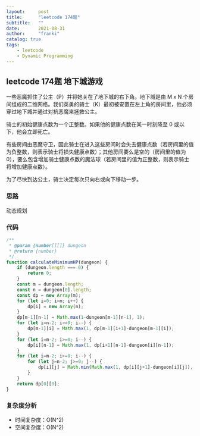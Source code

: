 ```yaml
---
layout:     post
title:      "leetcode 174题"
subtitle:   ""
date:       2021-08-31
author:     "franki"
catalog: true
tags:
    - leetcode
    - Dynamic Programming
---
```


## leetcode 174题 地下城游戏

一些恶魔抓住了公主（P）并将她关在了地下城的右下角。地下城是由 M x N 个房间组成的二维网格。我们英勇的骑士（K）最初被安置在左上角的房间里，他必须穿过地下城并通过对抗恶魔来拯救公主。

骑士的初始健康点数为一个正整数。如果他的健康点数在某一时刻降至 0 或以下，他会立即死亡。

有些房间由恶魔守卫，因此骑士在进入这些房间时会失去健康点数（若房间里的值为负整数，则表示骑士将损失健康点数）；其他房间要么是空的（房间里的值为 0），要么包含增加骑士健康点数的魔法球（若房间里的值为正整数，则表示骑士将增加健康点数）。

为了尽快到达公主，骑士决定每次只向右或向下移动一步。

### 思路

动态规划

### 代码

```js
/**
 * @param {number[][]} dungeon
 * @return {number}
 */
function calculateMinimumHP(dungeon) {
    if (dungeon.length === 0) {
        return 0;
    }
    const m = dungeon.length;
    const n = dungeon[0].length;
    const dp = new Array(m);
    for (let i=0; i<m; i++) {
        dp[i] = new Array(n);
    }
    dp[m-1][n-1] = Math.max(1-dungeon[m-1][n-1], 1);
    for (let i=n-2; i>=0; i--) {
        dp[m-1][i] = Math.max(1, dp[m-1][i+1]-dungeon[m-1][i]);
    }
    for (let i=m-2; i>=0; i--) {
        dp[i][n-1] = Math.max(1, dp[i+1][n-1]-dungeon[i][n-1]);
    }
    for (let i=m-2; i>=0; i--) {
        for (let j=n-2; j>=0; j--) {
            dp[i][j] = Math.min(Math.max(1, dp[i][j+1]-dungeon[i][j]), Math.max(1, dp[i+1][j]-dungeon[i][j]));
        }
    }
    return dp[0][0];
}
```

### 复杂度分析

- 时间复杂度：O(N^2)
- 空间复杂度：O(N^2)
